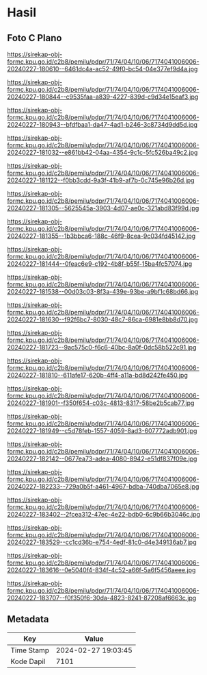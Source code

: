 # Hasil

## Foto C Plano

https://sirekap-obj-formc.kpu.go.id/c2b8/pemilu/pdpr/71/74/04/10/06/7174041006006-20240227-180610--6461dc4a-ac52-49f0-bc54-04e377ef9d4a.jpg

https://sirekap-obj-formc.kpu.go.id/c2b8/pemilu/pdpr/71/74/04/10/06/7174041006006-20240227-180844--c9535faa-a839-4227-839d-c9d34e15eaf3.jpg

https://sirekap-obj-formc.kpu.go.id/c2b8/pemilu/pdpr/71/74/04/10/06/7174041006006-20240227-180943--bfdfbaa1-da47-4ad1-b246-3c8734d9dd5d.jpg

https://sirekap-obj-formc.kpu.go.id/c2b8/pemilu/pdpr/71/74/04/10/06/7174041006006-20240227-181032--e861bb42-04aa-4354-9c1c-5fc526ba49c2.jpg

https://sirekap-obj-formc.kpu.go.id/c2b8/pemilu/pdpr/71/74/04/10/06/7174041006006-20240227-181122--f0bb3cdd-9a3f-41b9-af7b-0c745e96b26d.jpg

https://sirekap-obj-formc.kpu.go.id/c2b8/pemilu/pdpr/71/74/04/10/06/7174041006006-20240227-181305--5625545a-3903-4d07-ae0c-321abd83f99d.jpg

https://sirekap-obj-formc.kpu.go.id/c2b8/pemilu/pdpr/71/74/04/10/06/7174041006006-20240227-181355--1b3bbca6-188c-46f9-8cea-9c034fd45142.jpg

https://sirekap-obj-formc.kpu.go.id/c2b8/pemilu/pdpr/71/74/04/10/06/7174041006006-20240227-181444--0feac6e9-c192-4b8f-b55f-15ba4fc57074.jpg

https://sirekap-obj-formc.kpu.go.id/c2b8/pemilu/pdpr/71/74/04/10/06/7174041006006-20240227-181538--00d03c03-8f3a-439e-93be-a9bf1c68bd66.jpg

https://sirekap-obj-formc.kpu.go.id/c2b8/pemilu/pdpr/71/74/04/10/06/7174041006006-20240227-181630--f92f6bc7-8030-48c7-86ca-6981e8bb8d70.jpg

https://sirekap-obj-formc.kpu.go.id/c2b8/pemilu/pdpr/71/74/04/10/06/7174041006006-20240227-181723--9ac575c0-f6c6-40bc-8a0f-0dc58b522c91.jpg

https://sirekap-obj-formc.kpu.go.id/c2b8/pemilu/pdpr/71/74/04/10/06/7174041006006-20240227-181810--611afe17-620b-4ff4-a11a-bd8d242fe450.jpg

https://sirekap-obj-formc.kpu.go.id/c2b8/pemilu/pdpr/71/74/04/10/06/7174041006006-20240227-181901--f350f654-c03c-4813-8317-58be2b5cab77.jpg

https://sirekap-obj-formc.kpu.go.id/c2b8/pemilu/pdpr/71/74/04/10/06/7174041006006-20240227-181949--c5d78feb-1557-4059-8ad3-607772adb901.jpg

https://sirekap-obj-formc.kpu.go.id/c2b8/pemilu/pdpr/71/74/04/10/06/7174041006006-20240227-182142--0677ea73-adea-4080-8942-e51df837f09e.jpg

https://sirekap-obj-formc.kpu.go.id/c2b8/pemilu/pdpr/71/74/04/10/06/7174041006006-20240227-182233--729a0b5f-a461-4967-bdba-740dba7065e8.jpg

https://sirekap-obj-formc.kpu.go.id/c2b8/pemilu/pdpr/71/74/04/10/06/7174041006006-20240227-183402--2fcea312-47ec-4e22-bdb0-6c9b66b3046c.jpg

https://sirekap-obj-formc.kpu.go.id/c2b8/pemilu/pdpr/71/74/04/10/06/7174041006006-20240227-183529--cc1cd36b-e754-4edf-81c0-d4e349136ab7.jpg

https://sirekap-obj-formc.kpu.go.id/c2b8/pemilu/pdpr/71/74/04/10/06/7174041006006-20240227-183616--0e5040f4-834f-4c52-a66f-5a6f5456aeee.jpg

https://sirekap-obj-formc.kpu.go.id/c2b8/pemilu/pdpr/71/74/04/10/06/7174041006006-20240227-183707--f0f350f6-30da-4823-8241-87208af6663c.jpg


## Metadata

| Key        | Value               |
| ---------- | ------------------- |
| Time Stamp | 2024-02-27 19:03:45 |
| Kode Dapil | 7101                |



